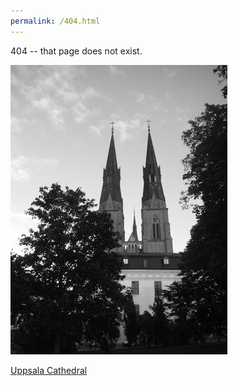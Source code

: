 ```yaml
---
permalink: /404.html
---
```


404 -- that page does not exist.

![](/assets/images/uppsala-cathedral.jpg)

[Uppsala Cathedral](https://en.wikipedia.org/wiki/Uppsala_Cathedral)

